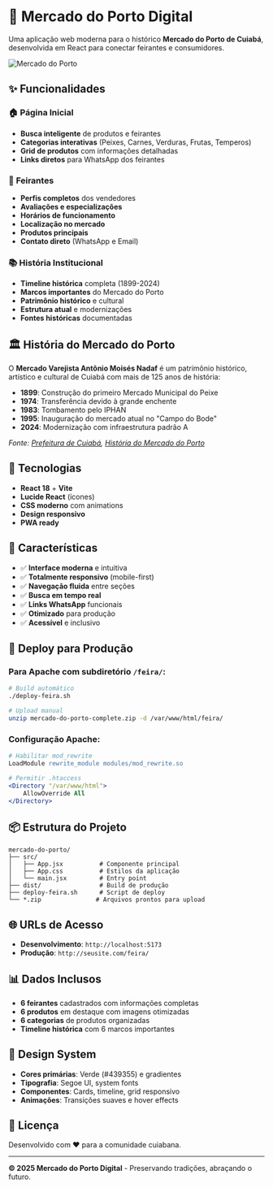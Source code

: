 # 🏪 Mercado do Porto Digital

Uma aplicação web moderna para o histórico **Mercado do Porto de Cuiabá**, desenvolvida em React para conectar feirantes e consumidores.

![Mercado do Porto](https://images.unsplash.com/photo-1567826722186-9b3d63c8787e?w=800&h=400&fit=crop)

## ✨ Funcionalidades

### 🏠 **Página Inicial**
- **Busca inteligente** de produtos e feirantes
- **Categorias interativas** (Peixes, Carnes, Verduras, Frutas, Temperos)
- **Grid de produtos** com informações detalhadas
- **Links diretos** para WhatsApp dos feirantes

### 👥 **Feirantes**
- **Perfis completos** dos vendedores
- **Avaliações e especializações**
- **Horários de funcionamento**
- **Localização no mercado**
- **Produtos principais**
- **Contato direto** (WhatsApp e Email)

### 📚 **História Institucional**
- **Timeline histórica** completa (1899-2024)
- **Marcos importantes** do Mercado do Porto
- **Patrimônio histórico** e cultural
- **Estrutura atual** e modernizações
- **Fontes históricas** documentadas

## 🏛️ História do Mercado do Porto

O **Mercado Varejista Antônio Moisés Nadaf** é um patrimônio histórico, artístico e cultural de Cuiabá com mais de 125 anos de história:

- **1899**: Construção do primeiro Mercado Municipal do Peixe
- **1974**: Transferência devido à grande enchente
- **1983**: Tombamento pelo IPHAN
- **1995**: Inauguração do mercado atual no "Campo do Bode"
- **2024**: Modernização com infraestrutura padrão A

*Fonte: [Prefeitura de Cuiabá](https://www.cuiaba.mt.gov.br/noticias/mercado-do-porto-segunda-etapa-do-processo-de-requalificacao-entra-na-reta-final-com-novo-piso-em-fase-de-implantacao), [História do Mercado do Porto](https://extensaoantropologia.wordpress.com/2013/04/11/a-historia-do-mercado-do-porto-de-cuiaba/)*

## 🚀 Tecnologias

- **React 18** + **Vite**
- **Lucide React** (ícones)
- **CSS moderno** com animations
- **Design responsivo**
- **PWA ready**

## 📱 Características

- ✅ **Interface moderna** e intuitiva
- ✅ **Totalmente responsivo** (mobile-first)
- ✅ **Navegação fluida** entre seções
- ✅ **Busca em tempo real**
- ✅ **Links WhatsApp** funcionais
- ✅ **Otimizado** para produção
- ✅ **Acessível** e inclusivo

## 🎯 Deploy para Produção

### **Para Apache com subdiretório `/feira/`:**

```bash
# Build automático
./deploy-feira.sh

# Upload manual
unzip mercado-do-porto-complete.zip -d /var/www/html/feira/
```

### **Configuração Apache:**
```apache
# Habilitar mod_rewrite
LoadModule rewrite_module modules/mod_rewrite.so

# Permitir .htaccess
<Directory "/var/www/html">
    AllowOverride All
</Directory>
```

## 📦 Estrutura do Projeto

```
mercado-do-porto/
├── src/
│   ├── App.jsx          # Componente principal
│   ├── App.css          # Estilos da aplicação
│   └── main.jsx         # Entry point
├── dist/                # Build de produção
├── deploy-feira.sh      # Script de deploy
└── *.zip               # Arquivos prontos para upload
```

## 🌐 URLs de Acesso

- **Desenvolvimento**: `http://localhost:5173`
- **Produção**: `http://seusite.com/feira/`

## 📊 Dados Inclusos

- **6 feirantes** cadastrados com informações completas
- **6 produtos** em destaque com imagens otimizadas
- **6 categorias** de produtos organizadas
- **Timeline histórica** com 6 marcos importantes

## 🎨 Design System

- **Cores primárias**: Verde (#439355) e gradientes
- **Tipografia**: Segoe UI, system fonts
- **Componentes**: Cards, timeline, grid responsivo
- **Animações**: Transições suaves e hover effects

## 📄 Licença

Desenvolvido com ❤️ para a comunidade cuiabana.

---

**© 2025 Mercado do Porto Digital** - Preservando tradições, abraçando o futuro.
